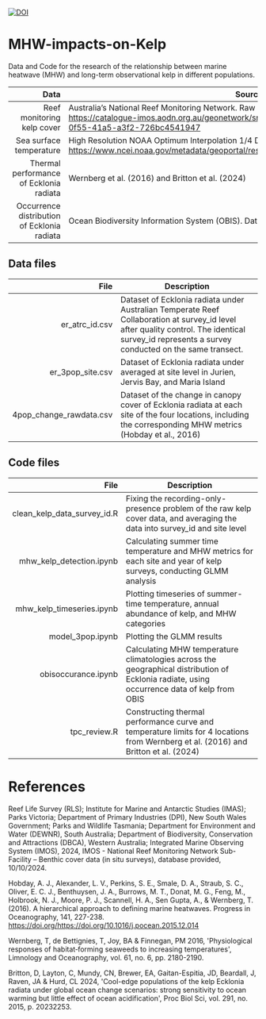 [![DOI](https://zenodo.org/badge/759275381.svg)](https://doi.org/10.5281/zenodo.15009284)
# MHW-impacts-on-Kelp
Data and Code for the research of the relationship between marine heatwave (MHW) and long-term observational kelp in different populations.

| Data | Source |
|-----:|---------------|
| Reef monitoring kelp cover | Australia’s National Reef Monitoring Network. Raw data and instructions can be accessed from https://catalogue-imos.aodn.org.au/geonetwork/srv/eng/catalog.search#/metadata/ec424e4f-0f55-41a5-a3f2-726bc4541947 |
| Sea surface temperature | High Resolution NOAA Optimum Interpolation 1/4 Degree Daily SST (OISST) Analysis, Version 2. https://www.ncei.noaa.gov/metadata/geoportal/rest/metadata/item/gov.noaa.ncdc:C00844/html |
| Thermal performance of Ecklonia radiata | Wernberg et al. (2016) and Britton et al. (2024) |
| Occurrence distribution of Ecklonia radiata | Ocean Biodiversity Information System (OBIS). Data access from https://github.com/iobis/robis |

## Data files
| File | Description |
|-----:|---------------|
| er_atrc_id.csv | Dataset of Ecklonia radiata under Australian Temperate Reef Collaboration at survey_id level after quality control. The identical survey_id represents a survey conducted on the same transect.  |
| er_3pop_site.csv | Dataset of Ecklonia radiata under averaged at site level in Jurien, Jervis Bay, and Maria Island |
| 4pop_change_rawdata.csv | Dataset of the change in canopy cover of Ecklonia radiata at each site of the four locations, including the corresponding MHW metrics (Hobday et al., 2016)|

## Code files
| File | Description |
|-----:|---------------|
| clean_kelp_data_survey_id.R | Fixing the recording-only-presence problem of the raw kelp cover data, and averaging the data into survey_id and site level |
| mhw_kelp_detection.ipynb | Calculating summer time temperature and MHW metrics for each site and year of kelp surveys, conducting GLMM analysis |
| mhw_kelp_timeseries.ipynb | Plotting timeseries of summer-time temperature, annual abundance of kelp, and MHW categories |
| model_3pop.ipynb | Plotting the GLMM results |
| obisoccurance.ipynb | Calculating MHW temperature climatologies across the geographical distribution of Ecklonia radiate, using occurrence data of kelp from OBIS |
| tpc_review.R | Constructing thermal performance curve and temperature limits for 4 locations from Wernberg et al. (2016) and Britton et al. (2024) |

# References
Reef Life Survey (RLS); Institute for Marine and Antarctic Studies (IMAS); Parks Victoria; Department of Primary Industries (DPI), New South Wales Government; Parks and Wildlife Tasmania; Department for Environment and Water (DEWNR), South Australia; Department of Biodiversity, Conservation and Attractions (DBCA), Western Australia; Integrated Marine Observing System (IMOS), 2024, IMOS - National Reef Monitoring Network Sub-Facility – Benthic cover data (in situ surveys), database provided, 10/10/2024.

Hobday, A. J., Alexander, L. V., Perkins, S. E., Smale, D. A., Straub, S. C., Oliver, E. C. J., Benthuysen, J. A., Burrows, M. T., Donat, M. G., Feng, M., Holbrook, N. J., Moore, P. J., Scannell, H. A., Sen Gupta, A., & Wernberg, T. (2016). A hierarchical approach to defining marine heatwaves. Progress in Oceanography, 141, 227-238. https://doi.org/https://doi.org/10.1016/j.pocean.2015.12.014 

Wernberg, T, de Bettignies, T, Joy, BA & Finnegan, PM 2016, 'Physiological responses of habitat‐forming seaweeds to increasing temperatures', Limnology and Oceanography, vol. 61, no. 6, pp. 2180-2190.

Britton, D, Layton, C, Mundy, CN, Brewer, EA, Gaitan-Espitia, JD, Beardall, J, Raven, JA & Hurd, CL 2024, 'Cool-edge populations of the kelp Ecklonia radiata under global ocean change scenarios: strong sensitivity to ocean warming but little effect of ocean acidification', Proc Biol Sci, vol. 291, no. 2015, p. 20232253.
